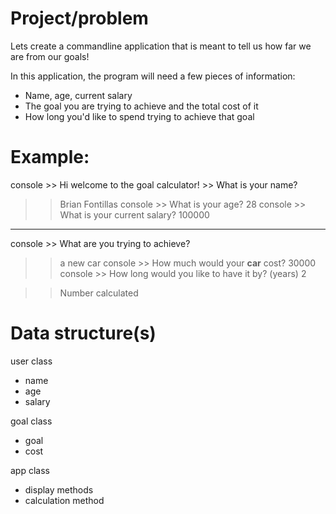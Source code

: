 # Project/problem

Lets create a commandline application that is meant to tell us how far we are from our goals!

In this application, the program will need a few pieces of information:
- Name, age, current salary
- The goal you are trying to achieve and the total cost of it
- How long you'd like to spend trying to achieve that goal

# Example:

console >> Hi welcome to the goal calculator!
        >> What is your name?
>> Brian Fontillas
console >> What is your age?
>> 28
console >> What is your current salary?
>> 100000

-----

console >> What are you trying to achieve?
>> a new car
console >> How much would your **car** cost?
>> 30000
console >> How long would you like to have it by? (years)
>> 2

>> Number calculated

# Data structure(s)

user class
- name
- age
- salary

goal class
- goal
- cost

app class
- display methods
- calculation method